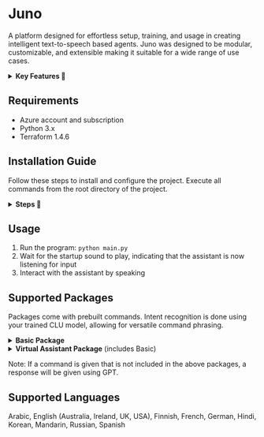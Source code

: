 # Juno 
A platform designed for effortless setup, training, and usage in creating intelligent text-to-speech based agents. Juno was designed to be modular, customizable, and extensible making it suitable for a wide range of use cases.

<details>
<summary><b>Key Features 🔽</b></summary>
   
### Azure Powered 

- Leverages Azure's Cognitive Services for speech recognition, intent recognition, and text-to-speech capabilities. Elevenlabs is also available as an alternate option for text-to-speech.

### Human-Like Interactions 

- Integrates OpenAI's GPT-3.5-Turbo to provide a more natural, human-like conversation experience.

### Broad Conversational Skills 

- Trained on an extensive dataset that covers a wide range of conversational commands, providing efficient responses across diverse scenarios and inquiries.

### Built-In Commands 

- Commands come in packages for specific use cases. See the 'Supported Packages' section for more details.

### Contextual Awareness 

- Stores and utilizes conversation history to provide contextual awareness to the agents.

</details>

## Requirements
- Azure account and subscription
- Python 3.x
- Terraform 1.4.6

## Installation Guide

Follow these steps to install and configure the project. Execute all commands from the root directory of the project.

<details>
<summary><b>Steps 🔽 </b></summary>

### Step 1: Install Required Packages

Run the following command to install the necessary packages:

```bash
pip install -r requirements.txt
```

### Step 2: Customize Configuration

Open the secret configuration file in your text editor for customization:

```bash
code configuration/secrets/secret_config.yaml
```
Update the file with your personal settings and save it.

### Step 3: Sign into Azure Account

Log into your Azure account using the Azure CLI:

```bash
az login
```

### Step 4: Create Azure Resources

Navigate to the infra directory and run the script to create the necessary Azure resources:

```bash
cd infra && ./create_infrastructure.sh
```
**What This Does**: 
- A Resource Group is built containing Speech Services, Language Understanding, and Translator resources.
- A Key Vault is also created to securely store all essential keys and endpoint values.

### Step 5: Encrypt and Secure Secret Data

Navigate back to root directory and run the script to save and encrypt all secret data locally:

```bash
cd .. && python -m configuration.manage_secrets
```

### Step 6: Train CLU Model

Start the training session for your Conversation Language Understanding (CLU) model:

```bash
python -m training.begin_training_session
```
After training and deploying is complete, you can view your trained model at: https://language.cognitive.azure.com/home

</details>

## Usage
1. Run the program: `python main.py`
2. Wait for the startup sound to play, indicating that the assistant is now listening for input
3. Interact with the assistant by speaking

## Supported Packages
Packages come with prebuilt commands.
Intent recognition is done using your trained CLU model, allowing for versatile command phrasing.

<details>
<summary><b>Basic Package</b></summary>

#### Control Behavior
| Command | Response |
| ------- | -------- |
| Mute | Mutes the agent's responses |
| Unmute | Unmutes the agent's responses |
| Pause | Pauses all of the agent's functionalities |
| Exit | Terminates the program |
#### Personalization
| Command | Response |
| ------- | -------- |
| Change language to {language} | Changes the language of the agent to {language} |
| Change gender to {gender} | Changes the gender of the agent to {gender} |
| Change role to {role} | Changes the role of the agent to {role} |
| Change voice | Changes the agent's voice |

</details>

<details>
<summary><b>Virtual Assistant Package</b> (includes Basic)</summary>

#### Weather Retrieval
| Command | Response |
| ------- | -------- |
| What is the weather in {location} | Provides the current temperature in {location} |
#### Speech Translation
| Command | Response |
| ------- | -------- |
| Translate {speech} into {language} | Translates {speech} into {language} |
#### Control Lights
| Command | Response |
| ------- | -------- |
| Turn lights {off/on} | Turns the lights {off/on} |
| Change light color to {color} | Changes the light color to {color} |
#### Control Music 
| Command | Response |
| ------- | -------- |
| Play {song} | Plays {song} |
| Pause song | Pauses song |
| Play next song | Plays next song |
| Lower volume | Lowers volume of song playing by 10% |
| Raise volume | Raises volume of song playing by 10% |
#### Set Alarm
| Command | Response |
| ------- | -------- |
| Set an alarm for {day and time} | Sets an alarm for {day and time} |
#### Set Reminder
| Command | Response |
| ------- | -------- |
| Set a reminder for {day and time} to do {reminder} | Sets a reminder for {day and time} to do {reminder} |
#### Set Timer
| Command | Response |
| ------- | -------- |
| Set a timer for {time} {metric} | Sets a timer for {time} {metric} |
#### News Retrieval 
| Command | Response |
| ------- | -------- |
| Give me the news | A summary of the current top news stories (summarized using GPT) |
#### Web Browsing
| Command | Response |
| ------- | -------- |
| Open {website} | Opens the specified {website} |
| Search {speech} | Conducts a Google search for {speech} |
| Search youtube for {speech} | Conducts a YouTube search for {speech} |

</details>

Note: If a command is given that is not included in the above packages, a response will be given using GPT.
   
 ## Supported Languages
 Arabic, English (Australia, Ireland, UK, USA), Finnish, French, German, Hindi, Korean, Mandarin, Russian, Spanish
